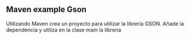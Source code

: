 ## Maven example Gson

Utilizando Maven crea un proyecto para utilizar la librería GSON. Añade la dependencia y utiliza en la clase main la libreria
